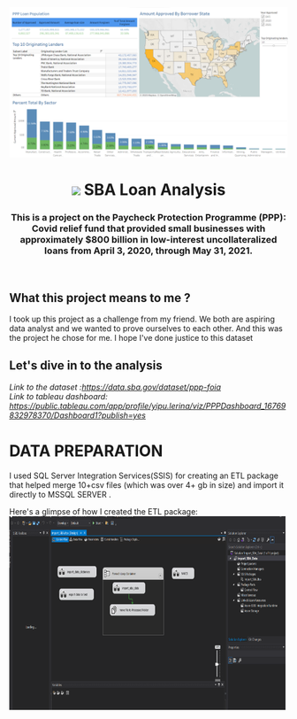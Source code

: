 <a href="#"><img width="900" height="auto" src="Readme/sba_tableau.png" height="135px"/></a>

<h1 align="center"> <img src="https://raw.githubusercontent.com/MartinHeinz/MartinHeinz/master/wave.gif" width="30px"> SBA Loan Analysis</h1>
<h3 align="center">This is a project on the Paycheck Protection Programme (PPP): <br> Covid relief fund that provided small businesses with approximately $800 billion in low-interest uncollateralized loans from April 3, 2020, through May 31, 2021. </h3>

<br>

## What this project means to me ?
I took up this project as a challenge from my friend. We both are aspiring data analyst and we wanted to prove ourselves to each other. And this was the project he chose for me. I hope I've done justice to this dataset <br> 

<h2> Let's dive in to the analysis</h2>

 <i>Link to the dataset :https://data.sba.gov/dataset/ppp-foia
 <br>Link to tableau dashboard: https://public.tableau.com/app/profile/yipu.lerina/viz/PPPDashboard_16769832978370/Dashboard1?publish=yes</i>


 # DATA PREPARATION

I used SQL Server Integration Services(SSIS) for creating an ETL package that helped merge 10+csv files (which was over 4+ gb in size) and import it directly to MSSQL SERVER .

<p> Here's a glimpse of how I created the ETL package:
<img width="500" height="350" src="Readme/ETL_Package.png">
</p>



